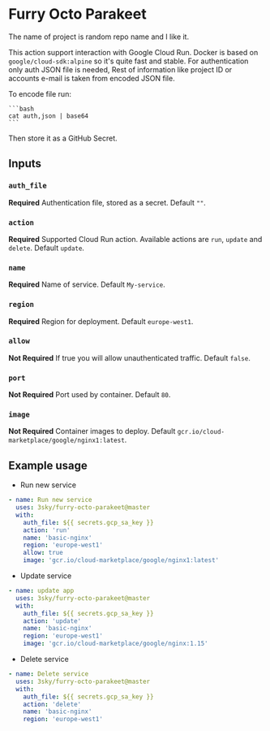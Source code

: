 # Furry Octo Parakeet

The name of project is random repo name and I like it.

This action support interaction with Google Cloud Run. 
Docker is based on `google/cloud-sdk:alpine` so it's quite fast and stable. 
For authentication only auth JSON file is needed, Rest of information like project ID
or accounts e-mail is taken from encoded JSON file.

To encode file run:

	```bash
	cat auth,json | base64
	```
Then store it as a GitHub Secret.

## Inputs

### `auth_file`

**Required** Authentication file, stored as a secret. Default `""`.

### `action`

**Required** Supported Cloud Run action. Available actions are `run`, `update` and `delete`. Default `update`.

### `name`

**Required** Name of service. Default `My-service`.

### `region`

**Required** Region for deployment. Default `europe-west1`.

### `allow`

**Not Required** If true you will allow unauthenticated traffic. Default `false`.

### `port`

**Not Required** Port used by container. Default `80`.

### `image`

**Not Required** Container images to deploy. Default `gcr.io/cloud-marketplace/google/nginx1:latest`.


## Example usage

- Run new service

```yaml
- name: Run new service  
  uses: 3sky/furry-octo-parakeet@master
  with:
	auth_file: ${{ secrets.gcp_sa_key }}
	action: 'run'
	name: 'basic-nginx'
	region: 'europe-west1'
	allow: true
	image: 'gcr.io/cloud-marketplace/google/nginx1:latest'
```

- Update service

```yaml
- name: update app
  uses: 3sky/furry-octo-parakeet@master
  with:
	auth_file: ${{ secrets.gcp_sa_key }}
	action: 'update'
	name: 'basic-nginx'
	region: 'europe-west1'
	image: 'gcr.io/cloud-marketplace/google/nginx:1.15'
```

- Delete service

```yaml
- name: Delete service
  uses: 3sky/furry-octo-parakeet@master
  with:
	auth_file: ${{ secrets.gcp_sa_key }}
	action: 'delete'
	name: 'basic-nginx'
	region: 'europe-west1'
```

